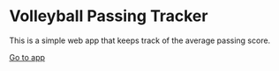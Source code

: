 # Volleyball Passing Tracker

This is a simple web app that keeps track of the average passing score.

[Go to app](www.codytheking.pythoneverywhere.com)


